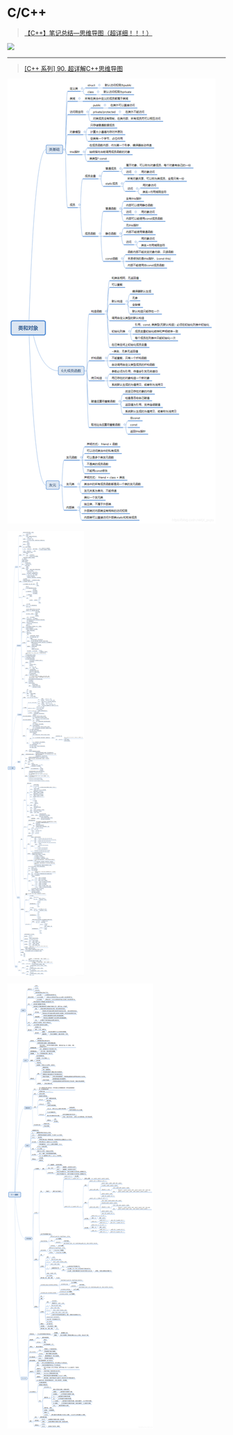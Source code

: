 # C/C++

> [【C++】笔记总结—思维导图（超详细！！！）](https://blog.csdn.net/qq_37941471/article/details/84026920)

<img src="images/0-cplus-00.png"/>



---

> [[C++ 系列] 90. 超详解C++思维导图](https://blog.csdn.net/yl_puyu/article/details/104983100)
>
> []()

![img](images/0-cplus-01.png)

![在这里插入图片描述](images/0-cplus-02.png)

![在这里插入图片描述](images/0-cplus-03.png)
